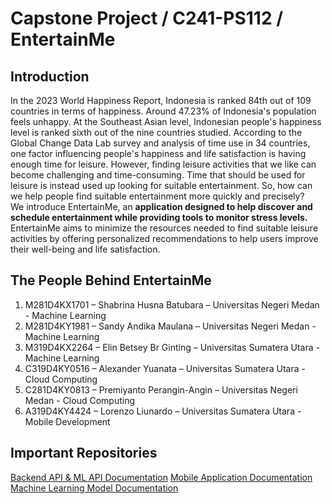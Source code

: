 # Capstone Project / C241-PS112 / EntertainMe

## Introduction
In the 2023 World Happiness Report, Indonesia is ranked 84th out of 109 countries in terms of happiness. Around 47.23% of Indonesia's population feels unhappy. 
At the Southeast Asian level, Indonesian people's happiness level is ranked sixth out of the nine countries studied. 
According to the Global Change Data Lab survey and analysis of time use in 34 countries, one factor influencing people's happiness and life satisfaction is having enough time for leisure. 
However, finding leisure activities that we like can become challenging and time-consuming. Time that should be used for leisure is instead used up looking for suitable entertainment. 
So, how can we help people find suitable entertainment more quickly and precisely? <br />
We introduce EntertainMe, an **application designed to help discover and schedule entertainment while providing tools to monitor stress levels.** 
EntertainMe aims to minimize the resources needed to find suitable leisure activities by offering personalized recommendations to help users improve their well-being and life satisfaction.

## The People Behind EntertainMe
1. M281D4KX1701 – Shabrina Husna Batubara – Universitas Negeri Medan - Machine Learning
2. M281D4KY1981 – Sandy Andika Maulana – Universitas Negeri Medan - Machine Learning
3. M319D4KX2264 – Elin Betsey Br Ginting – Universitas Sumatera Utara - Machine Learning
4. C319D4KY0516 – Alexander Yuanata – Universitas Sumatera Utara - Cloud Computing
5. C281D4KY0813 – Premiyanto Perangin-Angin – Universitas Negeri Medan - Cloud Computing
6. A319D4KY4424 – Lorenzo Liunardo – Universitas Sumatera Utara - Mobile Development

## Important Repositories
[Backend API & ML API Documentation](https://github.com/entertainmeproject/capstone-entertainme-backendapi)
[Mobile Application Documentation](https://github.com/entertainmeproject/capstone-entertainme-mobiledevelopment)
[Machine Learning Model Documentation](https://github.com/entertainmeproject/Machine-Learning-Model)
<!--

**Here are some ideas to get you started:**

🙋‍♀️ A short introduction - what is your organization all about?
🌈 Contribution guidelines - how can the community get involved?
👩‍💻 Useful resources - where can the community find your docs? Is there anything else the community should know?
🍿 Fun facts - what does your team eat for breakfast?
🧙 Remember, you can do mighty things with the power of [Markdown](https://docs.github.com/github/writing-on-github/getting-started-with-writing-and-formatting-on-github/basic-writing-and-formatting-syntax)
-->
